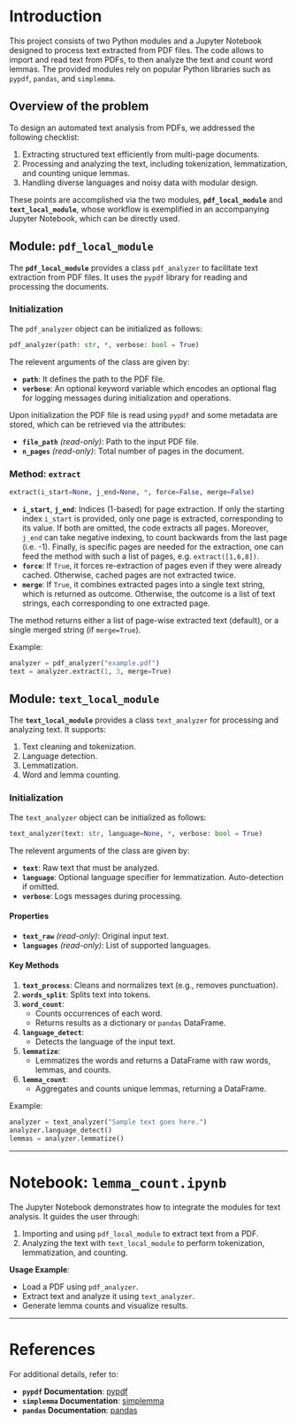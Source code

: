 # Introduction

This project consists of two Python modules and a Jupyter Notebook designed to process text extracted from PDF files. The code allows to import and read text from PDFs, to then analyze the text and count word lemmas. The provided modules rely on popular Python libraries such as `pypdf`, `pandas`, and `simplemma`.

## Overview of the problem

To design an automated text analysis from PDFs, we addressed the following checklist:
1. Extracting structured text efficiently from multi-page documents.
2. Processing and analyzing the text, including tokenization, lemmatization, and counting unique lemmas.
3. Handling diverse languages and noisy data with modular design.

These points are accomplished via the two modules, **`pdf_local_module`** and **`text_local_module`**, whose workflow is exemplified in an accompanying Jupyter Notebook, which can be directly used.

 
## Module: `pdf_local_module`



The **`pdf_local_module`** provides a class `pdf_analyzer` to facilitate text extraction from PDF files. It uses the `pypdf` library for reading and processing the documents.

### Initialization

The `pdf_analyzer` object can be initialized as follows:

```python
pdf_analyzer(path: str, *, verbose: bool = True)
```

The relevent arguments of the class are given by:
- **`path`**: It defines the path to the PDF file.
- **`verbose`**: An optional keyword variable which encodes an optional flag for logging messages during initialization and operations.

Upon initialization the PDF file is read using `pypdf` and some metadata are stored, which can be retrieved via the attributes:

- **`file_path`** *(read-only)*: Path to the input PDF file.
- **`n_pages`** *(read-only)*: Total number of pages in the document.

### Method: `extract`

```python
extract(i_start=None, j_end=None, *, force=False, merge=False)
```

- **`i_start`**, **`j_end`**: Indices (1-based) for page extraction. If only the starting index `i_start` is provided, only one page is extracted, corresponding to its value. If both are omitted, the code extracts all pages. Moreover, `j_end` can take negative indexing, to count backwards from the last page (i.e. -1). Finally, is specific pages are needed for the extraction, one can feed the method with such a list of pages, e.g. `extract([1,6,8])`.
- **`force`**: If `True`, it forces re-extraction of pages even if they were already cached. Otherwise, cached pages are not extracted twice.
- **`merge`**: If `True`, it combines extracted pages into a single text string, which is returned as outcome. Otherwise, the outcome is a list of text strings, each corresponding to one extracted page.
 
The method returns either a list of page-wise extracted text (default), or a single merged string (if `merge=True`).

Example:

```python
analyzer = pdf_analyzer("example.pdf")
text = analyzer.extract(1, 3, merge=True)
```
 

## Module: `text_local_module`


The **`text_local_module`** provides a class `text_analyzer` for processing and analyzing text. It supports:
1. Text cleaning and tokenization.
2. Language detection.
3. Lemmatization.
4. Word and lemma counting.

### Initialization

The `text_analyzer` object can be initialized as follows:

```python
text_analyzer(text: str, language=None, *, verbose: bool = True)
```

The relevent arguments of the class are given by:

- **`text`**: Raw text that must be analyzed.
- **`language`**: Optional language specifier for lemmatization. Auto-detection if omitted.
- **`verbose`**: Logs messages during processing.

#### Properties

- **`text_raw`** *(read-only)*: Original input text.
- **`languages`** *(read-only)*: List of supported languages.

#### Key Methods

1. **`text_process`**: Cleans and normalizes text (e.g., removes punctuation).
2. **`words_split`**: Splits text into tokens.
3. **`word_count`**:
   - Counts occurrences of each word.
   - Returns results as a dictionary or `pandas` DataFrame.
4. **`language_detect`**:
   - Detects the language of the input text.
5. **`lemmatize`**:
   - Lemmatizes the words and returns a DataFrame with raw words, lemmas, and counts.
6. **`lemma_count`**:
   - Aggregates and counts unique lemmas, returning a DataFrame.

Example:

```python
analyzer = text_analyzer("Sample text goes here.")
analyzer.language_detect()
lemmas = analyzer.lemmatize()
```

---

# Notebook: `lemma_count.ipynb`

The Jupyter Notebook demonstrates how to integrate the modules for text analysis. It guides the user through:
1. Importing and using `pdf_local_module` to extract text from a PDF.
2. Analyzing the text with `text_local_module` to perform tokenization, lemmatization, and counting.

**Usage Example**:
- Load a PDF using `pdf_analyzer`.
- Extract text and analyze it using `text_analyzer`.
- Generate lemma counts and visualize results.

---

# References

For additional details, refer to:
- **`pypdf` Documentation**: [pypdf](https://pypi.org/project/pypdf/)
- **`simplemma` Documentation**: [simplemma](https://github.com/adbar/simplemma)
- **`pandas` Documentation**: [pandas](https://pandas.pydata.org/)


